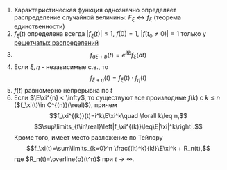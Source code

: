 1. Характеристическая функция однозначно определяет распределение случайной величины: $F_\xi \leftrightarrow f_\xi$ (теорема единственности)
2. $f_\xi(t)$ определена всегда
   $|f_\xi(t)|\leq 1$, $f(0)=1$,
   $|f(t_0\ne 0)|=1$ только у [решетчатых распределений](https://bigenc.ru/c/reshiotchatoe-raspredelenie-60ab52)
3. $$f_{a\xi+b}(t) = e^{itb}f_\xi(at)$$
4. Если $\xi, \eta$ - независимые с.в., то $$f_{\xi+\eta}(t) = f_\xi(t) \cdot f_\eta(t)$$
5. $f(t)$ равномерно непрерывна по $t$
6. Если $\E\xi^{n} < \infty$, то существуют все производные $f(k)$ c $k\leq n$ ($f_\xi(t)\in C^{(n)}(\real)$), причем $$f_\xi^{(k)}(t)=i^k\E\xi^k\quad \forall k\leq n,$$ $$\sup\limits_{t\in\real}\left|f_\xi^{(k)}\leq\E|\xi|^k\right|.$$
   Кроме того, имеет место разложение по Тейлору $$f_\xi(t)=\sum\limits_{k=0}^n \frac{(it)^k}{k!}\E\xi^k + R_n(t),$$ где $R_n(t)=\overline{o}(t^n)$ при $t\to\infty$.